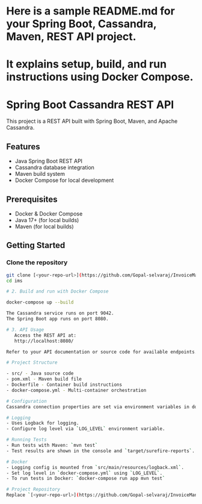 # Here is a sample README.md for your Spring Boot, Cassandra, Maven, REST API project.
# It explains setup, build, and run instructions using Docker Compose.

# Spring Boot Cassandra REST API

This project is a REST API built with Spring Boot, Maven, and Apache Cassandra.

## Features

- Java Spring Boot REST API
- Cassandra database integration
- Maven build system
- Docker Compose for local development

## Prerequisites

- Docker & Docker Compose
- Java 17+ (for local builds)
- Maven (for local builds)

## Getting Started

### Clone the repository

```sh
git clone [<your-repo-url>](https://github.com/Gopal-selvaraj/InvoiceManagementSystem)
cd ims

# 2. Build and run with Docker Compose

docker-compose up --build

The Cassandra service runs on port 9042.
The Spring Boot app runs on port 8080.

# 3. API Usage
   Access the REST API at:
   http://localhost:8080/

Refer to your API documentation or source code for available endpoints.

# Project Structure

- src/ - Java source code
- pom.xml - Maven build file
- Dockerfile - Container build instructions
- docker-compose.yml - Multi-container orchestration

# Configuration
Cassandra connection properties are set via environment variables in docker-compose.yml.

# Logging
- Uses Logback for logging.
- Configure log level via `LOG_LEVEL` environment variable.

# Running Tests
- Run tests with Maven: `mvn test`
- Test results are shown in the console and `target/surefire-reports`.

# Docker
- Logging config is mounted from `src/main/resources/logback.xml`.
- Set log level in `docker-compose.yml` using `LOG_LEVEL`.
- To run tests in Docker: `docker-compose run app mvn test`

# Project Repository
Replace `[<your-repo-url>](https://github.com/Gopal-selvaraj/InvoiceManagementSystem)` and add more details as needed for your specific API endpoints.
